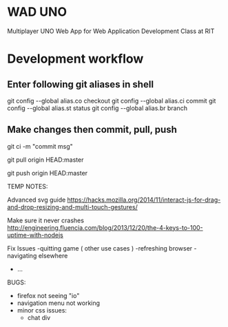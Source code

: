 # WAD UNO
Multiplayer UNO Web App for Web Application Development Class at RIT

# Development workflow

## Enter following git aliases in shell

git config --global alias.co checkout
git config --global alias.ci commit
git config --global alias.st status
git config --global alias.br branch

## Make changes then commit, pull, push

git ci -m "commit msg"

git pull origin HEAD:master

git push origin HEAD:master



TEMP NOTES:

Advanced svg guide
https://hacks.mozilla.org/2014/11/interact-js-for-drag-and-drop-resizing-and-multi-touch-gestures/

Make sure it never crashes
http://engineering.fluencia.com/blog/2013/12/20/the-4-keys-to-100-uptime-with-nodejs


Fix Issues
-quitting game ( other use cases )
  -refreshing browser
  -navigating elsewhere
  - ...
  
BUGS:
- firefox not seeing "io"
- navigation menu not working
- minor css issues:
  - chat div
  